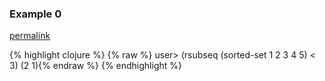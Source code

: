 ### Example 0
[permalink](#example-0)

{% highlight clojure %}
{% raw %}
user> (rsubseq (sorted-set 1 2 3 4 5) < 3)
(2 1){% endraw %}
{% endhighlight %}


